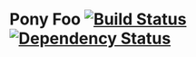 # Pony Foo [![Build Status][1]][2] [![Dependency Status][3]][4]

[1]: https://travis-ci.org/bevacqua/ponyfoo.png?branch=master
[2]: https://travis-ci.org/bevacqua/ponyfoo
[3]: https://gemnasium.com/bevacqua/ponyfoo.png
[4]: https://gemnasium.com/bevacqua/ponyfoo
